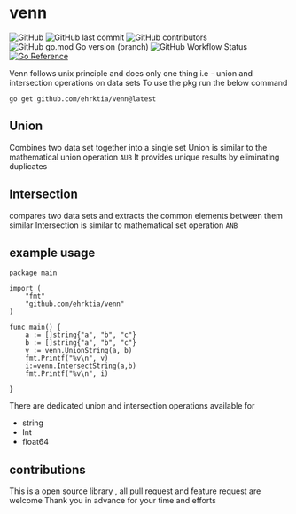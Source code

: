 # venn

![GitHub](https://img.shields.io/github/license/ehrktia/venn)
![GitHub last commit](https://img.shields.io/github/last-commit/ehrktia/venn)
![GitHub contributors](https://img.shields.io/github/contributors/ehrktia/venn)
![GitHub go.mod Go version (branch)](https://img.shields.io/github/go-mod/go-version/ehrktia/venn/main)
![GitHub Workflow Status](https://img.shields.io/github/workflow/status/ehrktia/venn/Test)
[![Go Reference](https://pkg.go.dev/badge/github.com/ehrktia/venn.svg)](https://pkg.go.dev/github.com/ehrktia/venn)

Venn follows unix principle and does only one thing i.e - union and
intersection operations on data sets
To use the pkg run the below command

`go get github.com/ehrktia/venn@latest`

## Union

Combines two data set together into a single set
Union is similar to the mathematical union operation `AUB`
It provides unique results by eliminating duplicates

## Intersection

compares two data sets and extracts the common elements between them similar
Intersection is similar to mathematical set operation `ANB`

## example usage

```
package main

import (
	"fmt"
	"github.com/ehrktia/venn"
)

func main() {
	a := []string{"a", "b", "c"}
	b := []string{"a", "b", "c"}
	v := venn.UnionString(a, b)
	fmt.Printf("%v\n", v)
	i:=venn.IntersectString(a,b)
	fmt.Printf("%v\n", i)

}
```

There are dedicated union and intersection operations available for

- string
- Int
- float64

## contributions

This is a open source library , all pull request and feature request are welcome
Thank you in advance for your time and efforts


